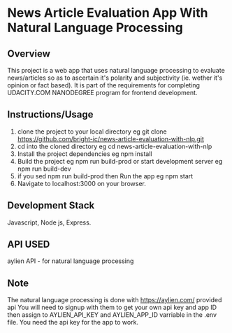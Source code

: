 # News Article Evaluation App With Natural Language Processing

## Overview
This project is a web app that uses natural language processing to evaluate news/articles so as to ascertain it's polarity and subjectivity (ie. wether it's opinion or fact based).
It is part of the requirements for completing UDACITY.COM NANODEGREE program for frontend development.

## Instructions/Usage
1. clone the project to your local directory eg git clone https://github.com/bright-ic/news-article-evaluation-with-nlp.git
2. cd into the cloned directory eg cd news-article-evaluation-with-nlp
3. Install the project dependencies eg npm install
4. Build the project eg npm run build-prod or start development server eg npm run build-dev
5. if you sed npm run build-prod then Run the app eg npm start
5. Navigate to localhost:3000 on your browser.

## Development Stack
Javascript, Node js, Express.

## API USED
aylien API - for natural language processing

## Note
The natural language processing is done with https://aylien.com/ provided api
You will need to signup with them to get your own api key and app ID then assign to AYLIEN_API_KEY and AYLIEN_APP_ID varriable in the .env file.
You need the api key for the app to work.
